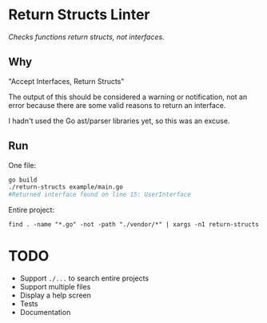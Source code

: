 # Return Structs Linter

_Checks functions return structs, not interfaces._

## Why

"Accept Interfaces, Return Structs"

The output of this should be considered a warning or notification, not an error
because there are some valid reasons to return an interface.

I hadn't used the Go ast/parser libraries yet, so this was an excuse.

## Run

One file:

```bash
go build
./return-structs example/main.go
#Returned interface found on line 15: UserInterface
```

Entire project:

```
find . -name "*.go" -not -path "./vendor/*" | xargs -n1 return-structs
```

# TODO

- Support `./...` to search entire projects
- Support multiple files
- Display a help screen
- Tests
- Documentation
